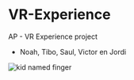 # VR-Experience
AP - VR Experience project
- Noah, Tibo, Saul, Victor en Jordi

![kid named finger](https://media.giphy.com/media/v1.Y2lkPTc5MGI3NjExY2ViMGRiNWM1MzE1MjA1YTMzODlhYmFiZWIwODcwYjA1YzBlYzQ4MyZlcD12MV9pbnRlcm5hbF9naWZzX2dpZklkJmN0PWc/vXDeOmt9xCj2FQrnGS/giphy.gif)
